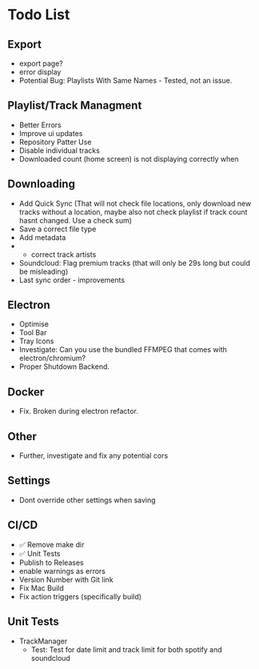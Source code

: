 # Todo List

## Export
- export page?
- error display
- Potential Bug: Playlists With Same Names - Tested, not an issue.

## Playlist/Track Managment
 - Better Errors
 - Improve ui updates
 - Repository Patter Use
 - Disable individual tracks
 - Downloaded count (home screen) is not displaying correctly when 


## Downloading
- Add Quick Sync (That will not check file locations, only download new tracks without a location, maybe also not check playlist if track count hasnt changed. Use a check sum)
- Save a correct file type
- Add metadata
- - correct track artists
- Soundcloud: Flag premium tracks (that will only be 29s long but could be misleading)
- Last sync order - improvements


## Electron
- Optimise
- Tool Bar
- Tray Icons
- Investigate: Can you use the bundled FFMPEG that comes with electron/chromium?
- Proper Shutdown Backend.

## Docker
- Fix. Broken during electron refactor.

## Other
- Further, investigate and fix any potential cors

## Settings
- Dont override other settings when saving

## CI/CD
- ✅ Remove make dir
- ✅ Unit Tests
- Publish to Releases
- enable warnings as errors
- Version Number with Git link 
- Fix Mac Build
- Fix action triggers (specifically build)

## Unit Tests
- TrackManager
  - Test: Test for date limit and track limit for both spotify and soundcloud